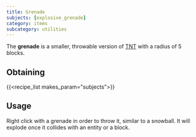 ```yaml
---
title: Grenade
subjects: [explosive_grenade]
category: items
subcategory: utilities
---
```


The **grenade** is a smaller, throwable version of [TNT](https://minecraft.fandom.com/wiki/TNT) with a radius of 5 blocks.

Obtaining
---------

{{<recipe_list makes_param="subjects">}}


Usage
-----

Right click with a grenade in order to throw it, similar to a snowball. It will explode once it collides with an entity or a block.